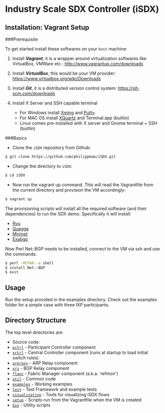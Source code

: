 # Industry Scale SDX Controller (iSDX)

## Installation: Vagrant Setup

###Prerequisite

To get started install these softwares on your ```host``` machine:

1. Install ***Vagrant***, it is a wrapper around virtualization softwares like VirtualBox, VMWare etc.: http://www.vagrantup.com/downloads

2. Install ***VirtualBox***, this would be your VM provider: https://www.virtualbox.org/wiki/Downloads

3. Install ***Git***, it is a distributed version control system: https://git-scm.com/downloads

4. Install X Server and SSH capable terminal
    * For Windows install [Xming](http://sourceforge.net/project/downloading.php?group_id=156984&filename=Xming-6-9-0-31-setup.exe) and [Putty](http://the.earth.li/~sgtatham/putty/latest/x86/putty.exe).
    * For MAC OS install [XQuartz](http://xquartz.macosforge.org/trac/wiki) and Terminal.app (builtin)
    * Linux comes pre-installed with X server and Gnome terminal + SSH (buitlin)   

###Basics

* Clone the ```iSDX``` repository from Github:
```bash 
$ git clone https://github.com/philippmao/iSDX.git
```

* Change the directory to ```iSDX```:
```bash
$ cd iSDX
```

* Now run the vagrant up command. This will read the Vagrantfile from the current directory and provision the VM accordingly:
```bash
$ vagrant up
```

The provisioning scripts will install all the required software (and their dependencies) to run the SDX demo. Specifically it will install:
* [Ryu](http://osrg.github.io/ryu/)
* [Quagga](http://www.nongnu.org/quagga/)
* [Mininet](http://mininet.org/)
* [Exabgp](https://github.com/Exa-Networks/exabgp)

Now Perl Net::BGP needs to be installed, connect to the VM via  ssh and use the commands:
```bash
$ perl -MCPAN -e shell
$ install Net::BGP
$ exit
```

## Usage
Run the setup provided in the examples directory. Check out the examples folder for a simple case with three IXP participants.

## Directory Structure

The top level directories are:
* Source code:
 * [`pctrl`](https://github.com/sdn-ixp/iSDX/tree/master/pctrl) - Participant Controller component
 * [`xctrl`](https://github.com/sdn-ixp/iSDX/tree/master/xctrl) - Central Controller component (runs at startup to load initial switch rules)
 * [`arproxy`](https://github.com/sdn-ixp/iSDX/tree/master/arproxy) - ARP Relay component
 * [`xrs`](https://github.com/sdn-ixp/iSDX/tree/master/xrs) - BGP Relay component
 * [`flanc`](https://github.com/sdn-ixp/iSDX/tree/master/flanc) - Fabric Manager component (a.k.a. 'refmon')
 * [`util`](https://github.com/sdn-ixp/iSDX/tree/master/util) - Common code
* [`examples`](https://github.com/sdn-ixp/iSDX/tree/master/examples) - Working examples
* [`test`](https://github.com/sdn-ixp/iSDX/tree/master/test) - Test Framework and example tests
* [`visualization`](https://github.com/sdn-ixp/iSDX/tree/master/visualization) - Tools for visualizing iSDX flows
* [`setup`](https://github.com/sdn-ixp/iSDX/tree/master/setup) - Scripts run from the Vagrantfile when the VM is created
* [`bin`](https://github.com/sdn-ixp/iSDX/tree/master/bin) - Utility scripts
